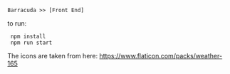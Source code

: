 `Barracuda >> [Front End]`

to run: 
````
 npm install
 npm run start
````

The icons are taken from here: https://www.flaticon.com/packs/weather-165
